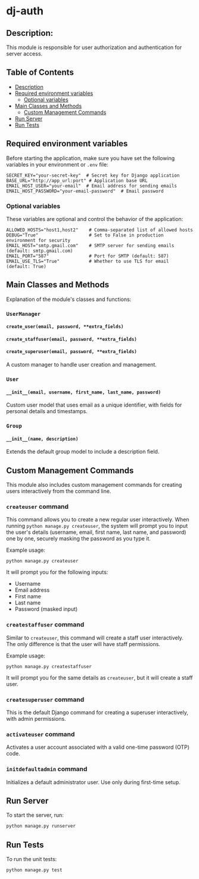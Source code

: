 # dj-auth

## **Description:**
This module is responsible for user authorization and authentication for server access.

## Table of Contents
- [Description](#description)
- [Required environment variables](#required-environment-variables)
    - [Optional variables](#optional-variables)
- [Main Classes and Methods](#main-classes-and-methods)
    - [Custom Management Commands](#custom-management-commands)
- [Run Server](#run-server)
- [Run Tests](#run-tests)

## Required environment variables
Before starting the application, make sure you have set the following variables in your environment or `.env` file:

```
SECRET_KEY="your-secret-key"  # Secret key for Django application
BASE_URL="http://app_url:port" # Application base URL
EMAIL_HOST_USER="your-email"  # Email address for sending emails
EMAIL_HOST_PASSWORD="your-email-password"  # Email password
```

### Optional variables
These variables are optional and control the behavior of the application:

```
ALLOWED_HOSTS="host1,host2"    # Comma-separated list of allowed hosts
DEBUG="True"                   # Set to False in production environment for security
EMAIL_HOST="smtp.gmail.com"    # SMTP server for sending emails (default: smtp.gmail.com)
EMAIL_PORT="587"               # Port for SMTP (default: 587)
EMAIL_USE_TLS="True"           # Whether to use TLS for email (default: True)
```

## Main Classes and Methods
Explanation of the module's classes and functions:

### `UserManager`
#### `create_user(email, password, **extra_fields)`
#### `create_staffuser(email, password, **extra_fields)`
#### `create_superuser(email, password, **extra_fields)`
A custom manager to handle user creation and management.

### `User`
#### `__init__(email, username, first_name, last_name, password)`
Custom user model that uses email as a unique identifier, with fields for personal details and timestamps.

### `Group`
#### `__init__(name, description)`
Extends the default group model to include a description field.

## Custom Management Commands

This module also includes custom management commands for creating users interactively from the command line.

### `createuser` command
This command allows you to create a new regular user interactively. When running `python manage.py createuser`, the system will prompt you to input the user's details (username, email, first name, last name, and password) one by one, securely masking the password as you type it.

Example usage:
```
python manage.py createuser
```
It will prompt you for the following inputs:
- Username
- Email address
- First name
- Last name
- Password (masked input)

### `createstaffuser` command
Similar to `createuser`, this command will create a staff user interactively. The only difference is that the user will have staff permissions.

Example usage:
```
python manage.py createstaffuser
```
It will prompt you for the same details as `createuser`, but it will create a staff user.

### `createsuperuser` command
This is the default Django command for creating a superuser interactively, with admin permissions.

### `activateuser` command
Activates a user account associated with a valid one-time password (OTP) code.

### `initdefaultadmin` command
Initializes a default administrator user. Use only during first-time setup.

## Run Server
To start the server, run:

```bash
python manage.py runserver
```

## Run Tests
To run the unit tests:

```bash
python manage.py test
```
